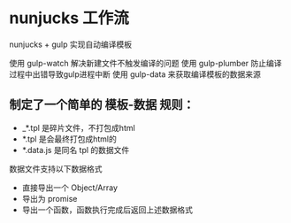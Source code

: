 # nunjucks 工作流

nunjucks + gulp 实现自动编译模板

使用 gulp-watch 解决新建文件不触发编译的问题
使用 gulp-plumber 防止编译过程中出错导致gulp进程中断
使用 gulp-data 来获取编译模板的数据来源



## 制定了一个简单的 模板-数据 规则：

- _*.tpl 是碎片文件，不打包成html
- *.tpl 是会最终打包成html的
- *.data.js 是同名 tpl 的数据文件

数据文件支持以下数据格式

- 直接导出一个 Object/Array
- 导出为 promise
- 导出一个函数，函数执行完成后返回上述数据格式

